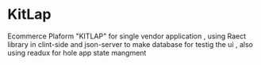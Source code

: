 # KitLap
Ecommerce Plaform "KITLAP" for single vendor application , using Raect library in clint-side and json-server to make database for testig the ui , also using readux for hole app state mangment  
